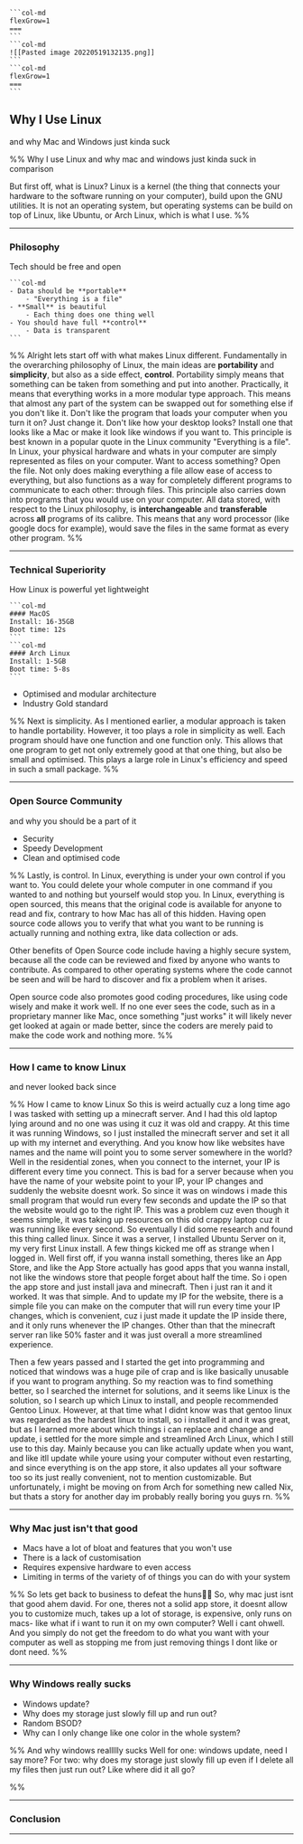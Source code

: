 ````col
```col-md
flexGrow=1
===
```
```col-md
![[Pasted image 20220519132135.png]]
```
```col-md
flexGrow=1
===
```
````
## **Why I Use Linux**
and why Mac and Windows just kinda suck

%%
Why I use Linux and why mac and windows just kinda suck in comparison

But first off, what is Linux? Linux is a kernel (the thing that connects your hardware to the software running on your computer), build upon the GNU utilities. It is not an operating system, but operating systems can be build on top of Linux, like Ubuntu, or Arch Linux, which is what I use.
%%

---
### **Philosophy**
Tech should be free and open

````col
```col-md
- Data should be **portable**
	- "Everything is a file"
- **Small** is beautiful
	- Each thing does one thing well
- You should have full **control**
	- Data is transparent
```
````

%%
Alright lets start off with what makes Linux different.
Fundamentally in the overarching philosophy of Linux, the main ideas are **portability** and **simplicity**, but also as a side effect, **control**.
Portability simply means that something can be taken from something and put into another. Practically, it means that everything works in a more modular type approach.
This means that almost any part of the system can be swapped out for something else if you don't like it. Don't like the program that loads your computer when you turn it on? Just change it. Don't like how your desktop looks? Install one that looks like a Mac or make it look like windows if you want to. 
This principle is best known in a popular quote in the Linux community "Everything is a file". In Linux, your physical hardware and whats in your computer are simply represented as files on your computer. Want to access something? Open the file. Not only does making everything a file allow ease of access to everything, but also functions as a way for completely different programs to communicate to each other: through files.
This principle also carries down into programs that you would use on your computer. All data stored, with respect to the Linux philosophy, is **interchangeable** and **transferable** across **all** programs of its calibre. This means that any word processor (like google docs for example), would save the files in the same format as every other program.
%%

---
### **Technical Superiority**
How Linux is powerful yet lightweight

````col
```col-md
#### MacOS
Install: 16-35GB
Boot time: 12s
```
```col-md
#### Arch Linux
Install: 1-5GB
Boot time: 5-8s
```
````

- Optimised and modular architecture
- Industry Gold standard

%%
Next is simplicity. As I mentioned earlier, a modular approach is taken to handle portability. However, it too plays a role in simplicity as well. Each program should have one function and one function only. This allows that one program to get not only extremely good at that one thing, but also be small and optimised. This plays a large role in Linux's efficiency and speed in such a small package.
%%

---
### **Open Source Community**
and why you should be a part of it

- Security
- Speedy Development
- Clean and optimised code

%%
Lastly, is control. In Linux, everything is under your own control if you want to. You could delete your whole computer in one command if you wanted to and nothing but yourself would stop you. In Linux, everything is open sourced, this means that the original code is available for anyone to read and fix, contrary to how Mac has all of this hidden. Having open source code allows you to verify that what you want to be running is actually running and nothing extra, like data collection or ads.

Other benefits of Open Source code include having a highly secure system, because all the code can be reviewed and fixed by anyone who wants to contribute. As compared to other operating systems where the code cannot be seen and will be hard to discover and fix a problem when it arises.

Open source code also promotes good coding procedures, like using code wisely and make it work well. If no one ever sees the code, such as in a proprietary manner like Mac, once something "just works" it will likely never get looked at again or made better, since the coders are merely paid to make the code work and nothing more.
%%

---
### **How I came to know Linux**
and never looked back since

%%
How I came to know Linux
So this is weird actually cuz a long time ago I was tasked with setting up a minecraft server. And I had this old laptop lying around and no one was using it cuz it was old and crappy. At this time it was running Windows, so I just installed the minecraft server and set it all up with my internet and everything. And you know how like websites have names and the name will point you to some server somewhere in the world? Well in the residential zones, when you connect to the internet, your IP is different every time you connect. This is bad for a server because when you have the name of your website point to your IP, your IP changes and suddenly the website doesnt work. So since it was on windows i made this small program that would run every few seconds and update the IP so that the website would go to the right IP. This was a problem cuz even though it seems simple, it was taking up resources on this old crappy laptop cuz it was running like every second. So eventually I did some research and found this thing called linux. Since it was a server, I installed Ubuntu Server on it, my very first Linux install. A few things kicked me off as strange when I logged in. Well first off, if you wanna install something, theres like an App Store, and like the App Store actually has good apps that you wanna install, not like the windows store that people forget about half the time. So i open the app store and just install java and minecraft. Then i just ran it and it worked. It was that simple. And to update my IP for the website, there is a simple file you can make on the computer that will run every time your IP changes, which is convenient, cuz i just made it update the IP inside there, and it only runs whenever the IP changes. Other than that the minecraft server ran like 50% faster and it was just overall a more streamlined experience.

Then a few years passed and I started the get into programming and noticed that windows was a huge pile of crap and is like basically unusable if you want to program anything. So my reaction was to find something better, so I searched the internet for solutions, and it seems like Linux is the solution, so I search up which Linux to install, and people recommended Gentoo Linux. However, at that time what I didnt know was that gentoo linux was regarded as the hardest linux to install, so i installed it and it was great, but as I learned more about which things i can replace and change and update, i settled for the more simple and streamlined Arch Linux, which I still use to this day. Mainly because you can like actually update when you want, and like itll update while youre using your computer without even restarting, and since everything is on the app store, it also updates all your software too so its just really convenient, not to mention customizable. But unfortunately, i might be moving on from Arch for something new called Nix, but thats a story for another day im probably really boring you guys rn.
%%

---
### **Why Mac just isn't that good**

- Macs have a lot of bloat and features that you won't use
- There is a lack of customisation
- Requires expensive hardware to even access
- Limiting in terms of the variety of of things you can do with your system

%%
So lets get back to business to defeat the huns🎵🎵
So, why mac just isnt that good ahem david. For one, theres not a solid app store, it doesnt allow you to customize much, takes up a lot of storage, is expensive, only runs on macs- like what if i want to run it on my own computer? Well i cant ohwell. And you simply do not get the freedom to do what you want with your computer as well as stopping me from just removing things I dont like or dont need.
%%

---
### **Why Windows really sucks**

- Windows update?
- Why does my storage just slowly fill up and run out?
- Random BSOD?
- Why can I only change like one color in the whole system?

%%
And why windows reallllly sucks
Well for one: windows update, need I say more?
For two: why does my storage just slowly fill up even if I delete all my files then just run out? Like where did it all go?

%%

---
### **Conclusion**

---